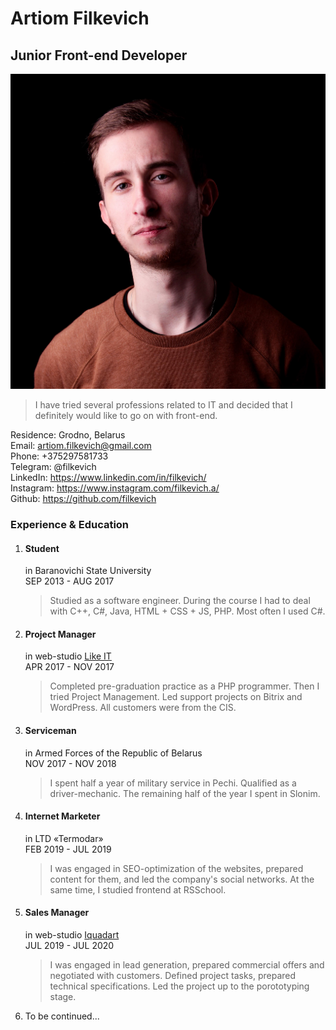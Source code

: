 # Artiom Filkevich

## Junior Front-end Developer 

![photo of Artiom Filkevich](./assets/avatar.jpg)

> I have tried several professions related to IT and decided that I definitely would like to go on with front-end.  

Residence: Grodno, Belarus  
Email: <artiom.filkevich@gmail.com>  
Phone: +375297581733  
Telegram: @filkevich  
LinkedIn: <https://www.linkedin.com/in/filkevich/>  
Instagram: <https://www.instagram.com/filkevich.a/>  
Github: <https://github.com/filkevich>  

### Experience & Education

1. #### Student
   in Baranovichi State University  
   SEP 2013 - AUG 2017
   > Studied as a software engineer. During the course I had to deal with C++, C#, Java, HTML + CSS + JS, PHP. Most often I used C#.

2. #### Project Manager  
   in web-studio [Like IT](https://likeit.by/)  
   APR 2017 - NOV 2017
   > Completed pre-graduation practice as a PHP programmer. Then I tried Project Management. Led support projects on Bitrix and WordPress. All customers were from the CIS.

3. #### Serviceman
   in Armed Forces of the Republic of Belarus  
   NOV 2017 - NOV 2018
   > I spent half a year of military service in Pechi. Qualified as a driver-mechanic. The remaining half of the year I spent in Slonim.

4. #### Internet Marketer
   in LTD «Termodar»  
   FEB 2019 - JUL 2019
   > I was engaged in SEO-optimization of the websites, prepared content for them, and led the company's social networks. At the same time, I studied frontend at RSSchool.

5. #### Sales Manager
   in web-studio [Iquadart](https://iquadart.by/)  
   JUL 2019 - JUL 2020
   > I was engaged in lead generation, prepared commercial offers and negotiated with customers. Defined project tasks, prepared technical specifications. Led the project up to the porototyping stage.

6. To be continued...
